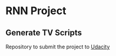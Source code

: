 # RNN Project
## Generate TV Scripts

Repository to submit the project to [Udacity](https://br.udacity.com/course/deep-learning-nanodegree-foundation--nd101)
